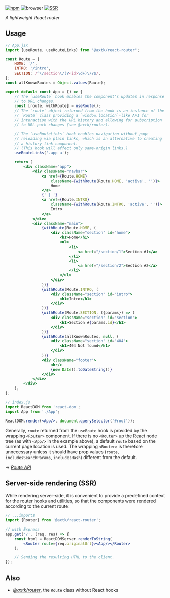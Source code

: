 [![npm](https://img.shields.io/npm/v/@axtk/react-router?labelColor=royalblue&color=royalblue&style=flat-square)](https://www.npmjs.com/package/@axtk/react-router)
![browser](https://img.shields.io/badge/browser-✓-blue?labelColor=dodgerblue&color=dodgerblue&style=flat-square)
[![SSR](https://img.shields.io/badge/SSR-✓-blue?labelColor=dodgerblue&color=dodgerblue&style=flat-square)](#ssr)

*A lightweight React router*

## Usage

```jsx
// App.jsx
import {useRoute, useRouteLinks} from '@axtk/react-router';

const Route = {
    HOME: '/',
    INTRO: '/intro',
    SECTION: /^\/section\/(?<id>\d+)\/?$/,
};
const allKnownRoutes = Object.values(Route);

export default const App = () => {
    // The `useRoute` hook enables the component's updates in response
    // to URL changes.
    const [route, withRoute] = useRoute();
    // The `route` object returned from the hook is an instance of the
    // `Route` class providing a `window.location`-like API for
    // interaction with the URL history and allowing for subscription
    // to URL path changes (see @axtk/router).

    // The `useRouteLinks` hook enables navigation without page
    // reloading via plain links, which is an alternative to creating
    // a history link component.
    // (This hook will affect only same-origin links.)
    useRouteLinks('.app a');

    return (
        <div className="app">
            <div className="navbar">
                <a href={Route.HOME}
                    className={withRoute(Route.HOME, 'active', '')}>
                    Home
                </a>
                {' | '}
                <a href={Route.INTRO}
                    className={withRoute(Route.INTRO, 'active', '')}>
                    Intro
                </a>
            </div>
            <div className="main">
                {withRoute(Route.HOME, (
                    <div className="section" id="home">
                        <h1>Home</h1>
                        <ul>
                            <li>
                                <a href="/section/1">Section #1</a>
                            </li>
                            <li>
                                <a href="/section/2">Section #2</a>
                            </li>
                        </ul>
                    </div>
                ))}
                {withRoute(Route.INTRO, (
                    <div className="section" id="intro">
                        <h1>Intro</h1>
                    </div>
                ))}
                {withRoute(Route.SECTION, ({params}) => (
                    <div className="section" id="section">
                        <h1>Section #{params.id}</h1>
                    </div>
                ))}
                {withRoute(allKnownRoutes, null, (
                    <div className="section" id="404">
                        <h1>404 Not found</h1>
                    </div>
                ))}
                <div className="footer">
                    <hr/>
                    {new Date().toDateString()}
                </div>
            </div>
        </div>
    );
};
```

```jsx
// index.js
import ReactDOM from 'react-dom';
import App from './App';

ReactDOM.render(<App/>, document.querySelector('#root'));
```

Generally, `route` returned from the `useRoute` hook is provided by the wrapping `<Router>` component. If there is no `<Router>` up the React node tree (as with `<App/>` in the example above), a default `route` based on the current page location is used. The wrapping `<Router>` is therefore unnecessary unless it should have prop values (`route`, `includesSearchParams`, `includesHash`) different from the default.

&rarr; *[Route API](https://github.com/axtk/router/blob/master/README.md#usage)*

## Server-side rendering (SSR)

While rendering server-side, it is convenient to provide a predefined context for the router hooks and utilities, so that the components were rendered according to the current route:

```jsx
// ...imports
import {Router} from '@axtk/react-router';

// with Express
app.get('/', (req, res) => {
    const html = ReactDOMServer.renderToString(
        <Router route={req.originalUrl}><App/></Router>
    );

    // Sending the resulting HTML to the client.
});
```

## Also

- *[@axtk/router](https://github.com/axtk/router)*, the `Route` class without React hooks
